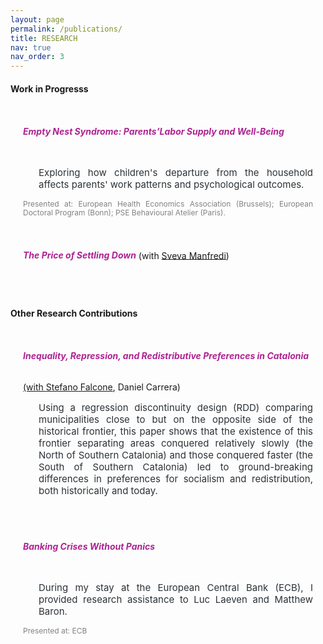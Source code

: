 ```yaml
---
layout: page
permalink: /publications/
title: RESEARCH
nav: true
nav_order: 3
---
```


<style>
  .container .jumbotron {
    padding-top: 12px; 
    padding-bottom: 8px; 
    padding-left: 20px; 
    padding-right: 20px; 
    display: flex; /* Enable flexbox layout */
    flex-direction: row; /* Default for larger screens, image next to text */
  }

  .jumbotron.no-image {
    display: block; /* Use block display for jumbotrons without images */
  }

  .jumbotron img {
    flex: 0 0 20%; /* Adjust the size of the image as needed */
    max-width: 30%; /* Make the image responsive to its container */
    height: auto; /* Maintain aspect ratio */
    margin-top: auto; /* Center vertically */
    margin-bottom: auto; /* Center vertically */
    margin-right: 15px; /* Space between the image and text */
  }

  .text-container {
    flex: 1;
    max-width: 80%; /* Adjust to ensure text fits next to the image */
  }

  @media (max-width: 768px) {
    .container .jumbotron {
        flex-direction: column; /* Stack the image and text vertically */
    }
    
    .jumbotron img {
        max-width: 100%; /* Image takes full width in mobile view */
        margin-right: 0; /* Remove right margin */
        margin-bottom: 15px; /* Add space between image and text */
    }
    
    .text-container {
        max-width: 100%; /* Ensure text takes full width */
    }
  }

  .btn-ssrn {
    display: inline-block;
    padding: 5px 5px; /* Adjust padding as needed */
    background-color: #e5e5e5; /* Same as background color */
    color: #1C1C1D; /* Button text color */
    text-decoration: none;
    border: 0px solid #8e7bd0; /* Button border color */
    border-radius: 10px; /* Make borders round */
    font-size: 11px;
    margin-left: 10px; /* Adjust margin as needed */
  }

  .btn-ssrn:hover {
    background-color: #CF8852; /* Hover background color */
    color: #1C1C1D;
  }

  .paper-title {
    display: inline-block;
    font-weight: bold;
  }

  .paper-title a {
    color: #ad2392; /* Match the default link color */
    text-decoration: none;
    font-weight: bold;
  }


    .abstract {
    text-align: justify;
    font-size: 15px;
    margin-left: 25px;
    color: #2c3237;
  }

  .presentation-info {
    text-align: justify;
    font-size: 12px;
    color: #828282;
    line-height: 1.2em;
  }
</style>

<!-------------------
WORKING PAPERS 
--------------------->
<h4 style="margin-bottom: 20px;">Work in Progresss</h4>
<div class="container">
<div class="jumbotron no-image">
  <h6 class="paper-title"><a target="_blank" href="#">Empty Nest Syndrome: Parents’Labor Supply and Well-Being</a></h6> 
  <span style="font-size = 16px;"> <b></b></span>
  
  <p class="abstract">
    Exploring how children's departure from the household affects parents' work patterns and psychological outcomes.
  </p>

  <p class="presentation-info">
  Presented at: European Health Economics Association (Brussels); European Doctoral Program (Bonn); PSE Behavioural Atelier (Paris).
  </p>
  
</div>
</div>


<div class="container">
<div class="jumbotron no-image">
  <h6 class="paper-title"><a target="_blank" href="#">The Price of Settling Down</a></h6>  
  <span style="font-size = 15px;">(with <a target="_blank" href="#">Sveva Manfredi</a>)</span>

  <p class="abstract">
   
  </p>
</div>
</div>



<!-------------------
Other Research Contributions
--------------------->
<h4 style="margin-bottom: 20px;">Other Research Contributions</h4>


<div class="container">
<div class="jumbotron no-image">
   <h6 class="paper-title"><a target="_blank" href="#">Inequality, Repression, and Redistributive Preferences in Catalonia</h6>
  <span style="font-size = 15px;">(with <a target="_blank" href="https://sites.google.com/view/stefanofalcone">Stefano Falcone</a>, Daniel Carrera)</span>
  <p class="abstract">
    Using a regression discontinuity design (RDD) comparing municipalities close to but on the opposite side of the historical frontier, this paper shows that the existence of this frontier separating areas conquered relatively slowly (the North of Southern Catalonia) and those conquered faster (the South of Southern Catalonia) led to ground-breaking differences in preferences for socialism and redistribution, both historically and today. 
  </p>
</div>
</div>

<br>



<div class="container">
<div class="jumbotron no-image">
  <h6 class="paper-title"><a target="_blank" href="https://papers.ssrn.com/sol3/papers.cfm?abstract_id=3762043">Banking Crises Without Panics</a></h6> 
  <span style="font-size = 16px;"> <b></b></span>
  
  <p class="abstract">
    During my stay at the European Central Bank (ECB), I provided research assistance to Luc Laeven and Matthew Baron.
  </p>

  <p class="presentation-info">
  Presented at: ECB
  </p>
  
</div>
</div>



<br>


